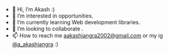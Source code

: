 - 👋 Hi, I’m Akash :)
- 👀 I’m interested in opportunities.
- 🌱 I’m currently learning Web development libraries.
- 💞️ I’m looking to collaborate .
- 📫 How to reach me aakashjangra2002@gmail.com or my ig [@a_akashjangra](https://www.instagram.com/a_akashjangra/) :) 

<!---
AkashsRepositories/AkashsRepositories is a ✨ special ✨ repository because its `README.md` (this file) appears on your GitHub profile.
You can click the Preview link to take a look at your changes.
--->
